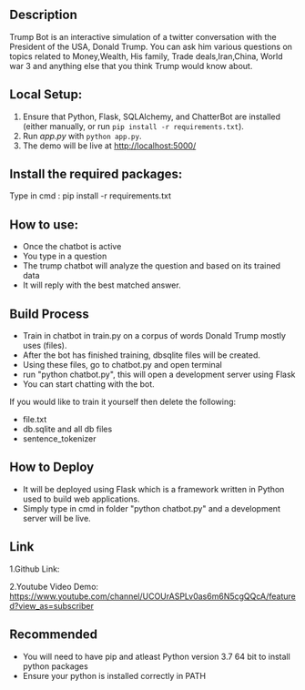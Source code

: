 
## Description
Trump Bot is an interactive simulation of a twitter conversation with the President of the USA, Donald Trump.
You can ask him various questions on topics related to Money,Wealth, His family, Trade deals,Iran,China, World war 3 and anything else that you think Trump would know about.




## Local Setup:
 1. Ensure that Python, Flask, SQLAlchemy, and ChatterBot are installed (either manually, or run `pip install -r requirements.txt`).
 2. Run *app.py* with `python app.py`.
 3. The demo will be live at [http://localhost:5000/](http://localhost:5000/)


## Install the required packages:
Type in cmd : pip install -r requirements.txt


## How to use:
- Once the chatbot is active
- You type in a question
- The trump chatbot will analyze the question and based on its trained data
- It will reply with the best matched answer.


## Build Process
- Train in chatbot in train.py on a corpus of words Donald Trump mostly uses (files).
- After the bot has finished training, dbsqlite files will be created.
- Using these files, go to chatbot.py and open terminal
- run "python chatbot.py", this will open a development server using Flask
- You can start chatting with the bot.

If you would like to train it yourself then delete the following:
- file.txt
- db.sqlite and all db files
- sentence_tokenizer



## How to Deploy

- It will be deployed using Flask which is a framework written in Python used to build web applications.
- Simply type in cmd in folder "python chatbot.py" and a development server will be live.


## Link
1.Github Link:

2.Youtube Video Demo: https://www.youtube.com/channel/UCOUrASPLv0as6m6N5cgQQcA/featured?view_as=subscriber

## Recommended
- You will need to have pip and atleast Python version 3.7 64 bit to install python packages
- Ensure your python is installed correctly in PATH



